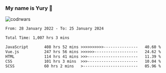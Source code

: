 ### My name is Yury 👋 
![codrwars](https://www.codewars.com/users/litury/badges/micro) 


<!--START_SECTION:waka-->

```txt
From: 28 January 2022 - To: 25 January 2024

Total Time: 1,007 hrs 3 mins

JavaScript       408 hrs 52 mins >>>>>>>>>>---------------   40.60 %
Vue.js           247 hrs 56 mins >>>>>>-------------------   24.62 %
HTML             114 hrs 41 mins >>>----------------------   11.39 %
CSS              101 hrs 3 mins  >>>----------------------   10.04 %
SCSS             60 hrs 2 mins   >------------------------   05.96 %
```

<!--END_SECTION:waka-->


